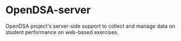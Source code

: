 OpenDSA-server
==============

OpenDSA project's server-side support to collect and manage data on student performance on web-based exercises.
